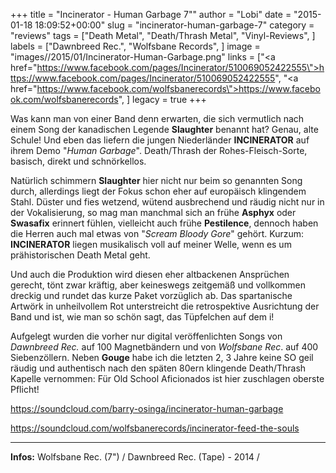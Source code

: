 +++
title = "Incinerator - Human Garbage 7\""
author = "Lobi"
date = "2015-01-18 18:09:52+00:00"
slug = "incinerator-human-garbage-7"
category = "reviews"
tags = ["Death Metal", "Death/Thrash Metal", "Vinyl-Reviews", ]
labels = ["Dawnbreed Rec.", "Wolfsbane Records", ]
image = "images//2015/01/Incinerator-Human-Garbage.png"
links = ["<a href=\"https://www.facebook.com/pages/Incinerator/510069052422555\">https://www.facebook.com/pages/Incinerator/510069052422555</a>", "<a href=\"https://www.facebook.com/wolfsbanerecords\">https://www.facebook.com/wolfsbanerecords</a>", ]
legacy = true
+++

Was kann man von einer Band denn erwarten, die sich vermutlich nach einem Song der kanadischen Legende **Slaughter** benannt hat? Genau, alte Schule! Und eben das liefern die jungen Niederländer **INCINERATOR** auf ihrem Demo "_Human Garbage_". Death/Thrash der Rohes-Fleisch-Sorte, basisch, direkt und schnörkellos.

Natürlich schimmern **Slaughter** hier nicht nur beim so genannten Song durch, allerdings liegt der Fokus schon eher auf europäisch klingendem Stahl.
Düster und fies wetzend, wütend ausbrechend und räudig nicht nur in der Vokalisierung, so mag man manchmal sich an frühe **Asphyx** oder **Swasafix** erinnert fühlen, vielleicht auch frühe **Pestilence**, dennoch haben die Herren auch mal etwas von "_Scream Bloody Gore_" gehört. Kurzum: **INCINERATOR** liegen musikalisch voll auf meiner Welle, wenn es um prähistorischen Death Metal geht.

Und auch die Produktion wird diesen eher altbackenen Ansprüchen gerecht, tönt zwar kräftig, aber keineswegs zeitgemäß und vollkommen dreckig und rundet das kurze Paket vorzüglich ab. Das spartanische Artwörk in unheilvollem Rot unterstreicht die retrospektive Ausrichtung der Band und ist, wie man so schön sagt, das Tüpfelchen auf dem i!

Aufgelegt wurden die vorher nur digital veröffenlichten Songs von _Dawnbreed Rec._ auf 100 Magnetbändern und von _Wolfsbane Rec_. auf 400 Siebenzöllern. Neben **Gouge** habe ich die letzten 2, 3 Jahre keine SO geil räudig und authentisch nach den späten 80ern klingende Death/Thrash Kapelle vernommen: Für Old School Aficionados ist hier zuschlagen oberste Pflicht!

https://soundcloud.com/barry-osinga/incinerator-human-garbage

https://soundcloud.com/wolfsbanerecords/incinerator-feed-the-souls



---
**Infos:**
Wolfsbane Rec. (7") / Dawnbreed Rec. (Tape) - 2014 / 
